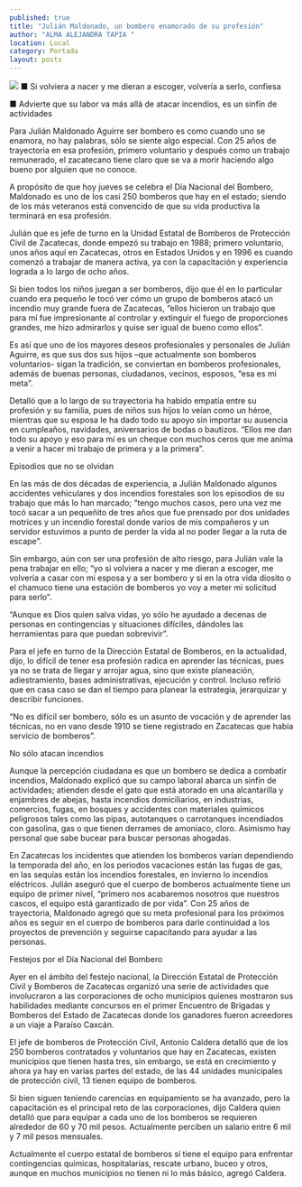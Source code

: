 ```yaml
---
published: true
title: "Julián Maldonado, un bombero enamorado de su profesión"
author: "ALMA ALEJANDRA TAPIA "
location: Local
category: Portada
layout: posts
---
```


![](http://i.imgur.com/JPKkwmpm.jpg)
■ Si volviera a nacer y me dieran a escoger, volvería a serlo, confiesa

■ Advierte que su labor va más allá de atacar incendios, es un sinfín de actividades

Para Julián Maldonado Aguirre ser bombero es como cuando uno se enamora, no hay palabras, sólo se siente algo especial. Con 25 años de trayectoria en esa profesión, primero voluntario y después como un trabajo remunerado, el zacatecano tiene claro que se va a morir haciendo algo bueno por alguien que no conoce.

A propósito de que hoy jueves se celebra el Día Nacional del Bombero, Maldonado es uno de los casi 250 bomberos que hay en el estado; siendo de los más veteranos está convencido de que su vida productiva la terminará en esa profesión.

Julián que es jefe de turno en la Unidad Estatal de Bomberos de Protección Civil de Zacatecas, donde empezó su trabajo en 1988; primero voluntario, unos años aquí en Zacatecas, otros en Estados Unidos y en 1996 es cuando comenzó a trabajar de manera activa, ya con la capacitación y experiencia lograda  a lo largo de ocho años.

Si bien todos los niños juegan a ser bomberos, dijo que él en lo particular cuando era pequeño le tocó ver cómo un grupo de bomberos atacó un incendio muy grande fuera de Zacatecas, “ellos hicieron un trabajo que para mí fue impresionante al controlar y extinguir el fuego de proporciones grandes, me hizo admirarlos y quise ser igual de bueno como ellos”.

Es así que uno de los mayores deseos profesionales y personales de Julián Aguirre, es que sus dos sus hijos –que actualmente son bomberos voluntarios- sigan la tradición, se conviertan en bomberos profesionales, además de buenas personas, ciudadanos, vecinos, esposos, “esa es mi meta”.

Detalló que a lo largo de su trayectoria ha habido empatía entre su profesión y su familia, pues de niños sus hijos lo veían como un héroe, mientras que su esposa le ha dado todo su apoyo sin importar su ausencia en cumpleaños, navidades, aniversarios de bodas o bautizos. “Ellos me dan todo su apoyo y eso para mí es un cheque con muchos ceros que me anima a venir a hacer mi trabajo de primera y a la primera”.  

Episodios que no se olvidan

En las más de dos décadas de experiencia, a Julián Maldonado algunos accidentes vehiculares y dos incendios forestales son los episodios de su trabajo que más lo han marcado; “tengo muchos casos, pero una vez me tocó sacar a un pequeñito de tres años que fue prensado por dos unidades motrices y un incendio forestal donde varios de mis compañeros y un servidor estuvimos a punto de perder la vida al no poder llegar a la ruta de escape”.

Sin embargo, aún con ser una profesión de alto riesgo, para Julián vale la pena trabajar en ello; “yo si volviera a nacer y me dieran a escoger, me volvería a casar con mi esposa y a ser bombero y si en la otra vida diosito o el chamuco tiene una estación de bomberos yo voy a meter mi solicitud para serlo”.

“Aunque es Dios quien salva vidas, yo sólo he ayudado a decenas de personas en contingencias y situaciones difíciles, dándoles las herramientas para que puedan sobrevivir”. 

Para el jefe en turno de la Dirección Estatal de Bomberos, en la actualidad, dijo, lo difícil de tener esa profesión radica en aprender las técnicas, pues ya no se trata de llegar y arrojar agua, sino que existe planeación, adiestramiento, bases administrativas, ejecución y control. Incluso refirió que en casa caso se dan el tiempo para planear la estrategia, jerarquizar y describir funciones.

“No es difícil ser bombero, sólo es un asunto de vocación y de aprender las técnicas, no en vano desde 1910 se tiene registrado en Zacatecas que había servicio de bomberos”.  

No sólo atacan incendios

Aunque la percepción ciudadana es que un bombero se dedica a combatir incendios, Maldonado explicó que su campo laboral abarca un sinfín de actividades; atienden desde el gato que está atorado en una alcantarilla y enjambres de abejas, hasta incendios domiciliarios, en industrias, comercios, fugas, en bosques y  accidentes con materiales químicos peligrosos tales como las pipas, autotanques o carrotanques incendiados con gasolina, gas o que tienen derrames de amoniaco, cloro. Asimismo hay personal que sabe bucear para buscar personas ahogadas.  

En Zacatecas los incidentes que atienden los bomberos varían dependiendo la temporada del año, en los periodos vacaciones están las fugas de gas, en las sequías están los incendios forestales, en invierno lo incendios eléctricos. Julián aseguró que el cuerpo de bomberos actualmente tiene un equipo de primer nivel, “primero nos acabaremos nosotros que nuestros cascos, el equipo está garantizado de por vida”.
Con 25 años de trayectoria, Maldonado agregó que su meta profesional para los próximos años es seguir en el cuerpo de bomberos para darle continuidad a los proyectos de prevención y seguirse capacitando para ayudar a las personas.

Festejos por el Día Nacional del Bombero 

Ayer en el ámbito del festejo nacional, la Dirección Estatal de Protección Civil y Bomberos de Zacatecas organizó una serie de actividades que involucraron a las corporaciones de ocho municipios quienes mostraron sus habilidades mediante concursos en el primer Encuentro de Brigadas y Bomberos del Estado de Zacatecas donde los ganadores fueron acreedores a un viaje a Paraíso Caxcán.  

El jefe de bomberos de Protección Civil, Antonio Caldera detalló que de los 250 bomberos contratados y voluntarios que hay en Zacatecas, existen municipios que tienen hasta tres, sin embargo, se está en crecimiento y ahora ya hay en varias partes del estado, de las 44 unidades municipales de protección civil, 13 tienen equipo de bomberos.

Si bien siguen teniendo carencias en equipamiento se ha avanzado, pero la capacitación es el principal reto de las corporaciones, dijo Caldera quien detalló que para equipar a cada uno de los bomberos se requieren alrededor de 60 y 70 mil pesos. Actualmente perciben un salario entre 6 mil y 7 mil pesos mensuales. 

Actualmente el cuerpo estatal de bomberos sí tiene el equipo para enfrentar contingencias químicas, hospitalarias, rescate urbano, buceo y otros, aunque en muchos municipios no tienen ni lo más básico, agregó Caldera. 
